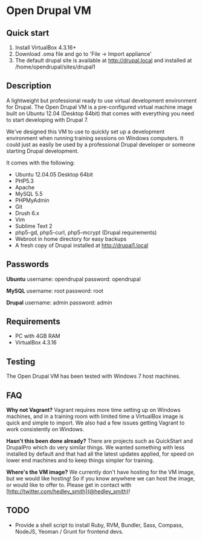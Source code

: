 # Open Drupal VM

## Quick start

1. Install VirtualBox 4.3.16+
2. Download .oma file and go to 'File -> Import appliance'
3. The default drupal site is available at http://drupal.local and installed at /home/opendrupal/sites/drupal1

## Description

A lightweight but professional ready to use virtual development environment for Drupal. The Open Drupal VM is a pre-configured virtual machine image built on Ubuntu 12.04 (Desktop 64bit) that comes with everything you need to start developing with Drupal 7.

We've designed this VM to use to quickly set up a development environment when running training sessions on Windows computers. It could just as easily be used by a professional Drupal developer or someone starting Drupal development.

It comes with the following:

* Ubuntu 12.04.05 Desktop 64bit
* PHP5.3
* Apache
* MySQL 5.5
* PHPMyAdmin
* Git
* Drush 6.x
* Vim
* Sublime Text 2
* php5-gd, php5-curl, php5-mcrypt (Drupal requirements)
* Webroot in home directory for easy backups
* A fresh copy of Drupal installed at http://drupal1.local

## Passwords

__Ubuntu__
username: opendrupal
password: opendrupal

__MySQL__
username: root
password: root

__Drupal__
username: admin
password: admin

## Requirements

* PC with 4GB RAM
* VirtualBox 4.3.16

## Testing

The Open Drupal VM has been tested with Windows 7 host machines.

## FAQ

__Why not Vagrant?__
Vagrant requires more time setting up on Windows machines, and in a training room with limited time a VirtualBox image is quick and simple to import. We also had a few issues getting Vagrant to work consistently on Windows.

__Hasn't this been done already?__
There are projects such as QuickStart and DrupalPro which do very similar things. We wanted something with less installed by default and that had all the latest updates applied, for speed on lower end machines and to keep things simpler for training.

__Where's the VM image?__
We currently don't have hosting for the VM image, but we would like hosting! So if you know anywhere we can host the image, or would like to offer to. Please get in contact with [http://twitter.com/hedley_smith](@hedley_smith)!

## TODO

* Provide a shell script to install Ruby, RVM, Bundler, Sass, Compass, NodeJS, Yeoman / Grunt for frontend devs.
